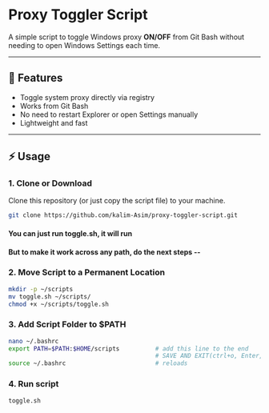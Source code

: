 # Proxy Toggler Script

A simple script to toggle Windows proxy **ON/OFF** from Git Bash without needing to open Windows Settings each time.

---

## 🚀 Features
- Toggle system proxy directly via registry
- Works from Git Bash
- No need to restart Explorer or open Settings manually
- Lightweight and fast

---

## ⚡ Usage

### 1. Clone or Download
Clone this repository (or just copy the script file) to your machine.

```bash
git clone https://github.com/kalim-Asim/proxy-toggler-script.git
```
#### You can just run toggle.sh, it will run

#### But to make it work across any path, do the next steps --

### 2. Move Script to a Permanent Location
```bash
mkdir -p ~/scripts
mv toggle.sh ~/scripts/
chmod +x ~/scripts/toggle.sh
```

### 3. Add Script Folder to $PATH
```bash
nano ~/.bashrc
export PATH=$PATH:$HOME/scripts          # add this line to the end
                                         # SAVE AND EXIT(ctrl+o, Enter, ctrl+x)
source ~/.bashrc                         # reloads
```

### 4. Run script
```bash
toggle.sh
```
